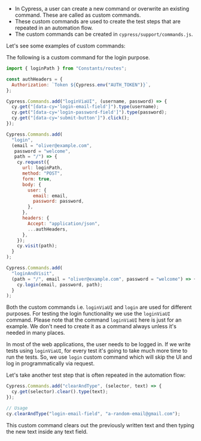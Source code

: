 - In Cypress, a user can create a new command or overwrite an existing command.
  These are called as custom commands.
- These custom commands are used to create the test steps that are repeated in
  an automation flow.
- The custom commands can be created in `cypress/support/commands.js`.

Let's see some examples of custom commands:

The following is a custom command for the login purpose.

```javascript
import { loginPath } from "Constants/routes";

const authHeaders = {
  Authorization: `Token ${Cypress.env("AUTH_TOKEN")}`,
};

Cypress.Commands.add("loginViaUI", (username, password) => {
  cy.get("[data-cy='login-email-field']").type(username);
  cy.get("[data-cy='login-password-field']").type(password);
  cy.get("[data-cy='submit-button']").click();
});

Cypress.Commands.add(
  "login",
  (email = "oliver@example.com",
   password = "welcome",
   path = "/") => {
    cy.request({
      url: loginPath,
      method: "POST",
      form: true,
      body: {
        user: {
          email: email,
          password: password,
        },
      },
      headers: {
        Accept: "application/json",
        ...authHeaders,
      },
    });
    cy.visit(path);
  }
);

Cypress.Commands.add(
  "loginAndVisit",
  (path = "/", email = "oliver@example.com", password = "welcome") => {
    cy.login(email, password, path);
  }
);
```

Both the custom commands i.e. `loginViaUI` and `login` are used for different
purposes. For testing the login functionality we use the `loginViaUI` command.
Please note that the command `loginViaUI` here is just for an example. We don't
need to create it as a command always unless it's needed in many places.

In most of the web applications, the user needs to be logged in. If we write
tests using `loginViaUI`, for every test it's going to take much more time to
run the tests. So, we use `login` custom command which will skip the UI and log
in programmatically via request.

Let's take another test step that is often repeated in the automation flow:

```javascript
Cypress.Commands.add("clearAndType", (selector, text) => {
  cy.get(selector).clear().type(text);
});

// Usage
cy.clearAndType("login-email-field", "a-random-email@gmail.com");
```

This custom command clears out the previously written text and then typing the
new text inside any text field.
